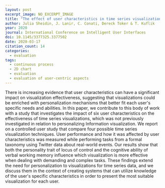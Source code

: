 ```yaml
---
layout: post
excerpt_image: NO_EXCERPT_IMAGE
title: "The effect of user characteristics in time series visualizations"
author: Julia Sheidin, J. Lanir, C. Conati, Dereck Toker & T. Kuflik
year: 2020
journal: International Conference on Intelligent User Interfaces
doi: 10.1145/3377325.3377502
date: 2020-03-17
citation_count: 14
categories:
  - evaluation
tags:
  - continuous process
  - 2D chart
  - evaluation
  - evaluation of user-centric aspects
---
```

There is increasing evidence that user characteristics can have a significant impact on visualization effectiveness, suggesting that visualizations could be enriched with personalization mechanisms that better fit each user's specific needs and abilities. In this paper, we contribute to this body of work with a study that investigates the impact of six user characteristics on the effectiveness of time series visualizations, which was not previously investigated in relation to personalizing Information visualization. We report on a controlled user study that compare four possible time series visualization techniques. User performance and how it was affected by user characteristics was measured while performing tasks from a formal taxonomy using Twitter data about real-world events. Our results show that both the personality trait of locus of control and the cognitive ability of verbal working memory influence which visualization is more effective when dealing with demanding and complex tasks. These findings extend the need for personalization to visualizations for time series data, and we discuss them in the context of creating systems that can utilize knowledge of the user's specific characteristics in order to present the most suitable visualization for each user.
